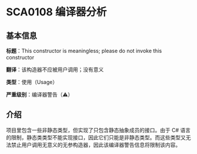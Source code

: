 # SCA0108 编译器分析

## 基本信息

**标题**：This constructor is meaningless; please do not invoke this constructor

**翻译**：该构造器不应被用户调用；没有意义

**类型**：使用（Usage）

**严重级别**：编译器警告（⚠）

## 介绍

项目里包含一些非静态类型，但实现了只包含静态抽象成员的接口。由于 C# 语言的限制，静态类类型不能实现接口，因此它们只能是非静态类型。而这些类型又无法禁止用户调用无意义的无参构造器，因此该编译器警告信息将限制该内容。